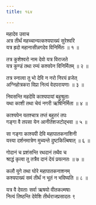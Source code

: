 ```yaml
---
title: १६४

---
```

महादेव उवाच  
अत्र तीर्थं महच्चान्यत्कश्यपाख्यं सुरेश्वरि  
यत्र ह्रदो महानासीन्नगदेव विनिर्मितः ॥ १ ॥


तत्र कुशेश्वरो नाम देवो यत्र विराजते  
यत्र कुण्डं तथा रम्यं कश्यपेन विनिर्मितम् ॥ २ ॥


तत्र स्नात्वा तु भो देवि न नरो निरयं व्रजेत्  
अग्निहोत्रकरा विप्रा नित्यं वेदपरायणाः ॥ ३ ॥


निवसन्ति महदेवि काश्यपायां बहुश्रुताः  
यथा काशी तथा चेयं नगरी ऋषिनिर्मिता ॥ ४ ॥


काश्यपेन यतश्चात्र तप्तं बहुतरं तपः  
गङ्गा वै तपसा येन आनीतेशजटोद्भवा ॥ ५ ॥


सा गङ्गा काश्यपी देवि महापातकनाशिनी  
यस्या दर्शनमात्रेण मुच्यन्ते दुष्टकिल्बिषात् ॥ ६ ॥


गोदानं च प्रशंसन्ति रथदानं तथैव च  
श्राद्धं कृत्वा तु तत्रैव दानं देयं प्रयत्नतः ॥ ७ ॥


कलौ युगे तथा घोरे महापातकनाशनम्  
कश्यपाख्यं समं तीर्थं न भूतं न भविष्यति ॥ ८ ॥


यत्र वै देवताः सर्वा ऋषयो वीतकल्मषाः  
नित्यं तिष्ठन्ति देवेशि तीर्थराजप्रसादतः ९
